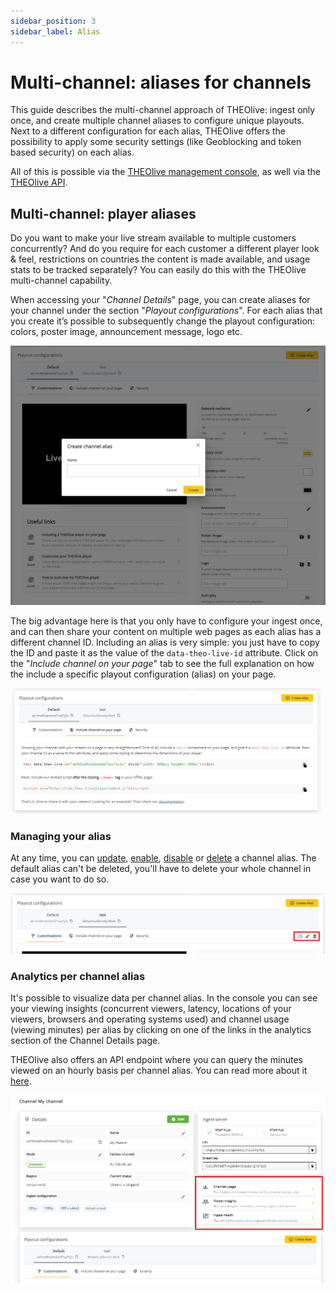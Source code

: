 ```yaml
---
sidebar_position: 3
sidebar_label: Alias
---
```


# Multi-channel: aliases for channels

This guide describes the multi-channel approach of THEOlive: ingest only once, and create multiple channel aliases to configure unique playouts. Next to a different configuration for each alias, THEOlive offers the possibility to apply some security settings (like Geoblocking and token based security) on each alias.

All of this is possible via the [THEOlive management console](https://console.theo.live), as well via the [THEOlive API](https://developers.theo.live/reference/create-channel-alias).

## Multi-channel: player aliases

Do you want to make your live stream available to multiple customers concurrently? And do you require for each customer a different player look & feel, restrictions on countries the content is made available, and usage stats to be tracked separately? You can easily do this with the THEOlive multi-channel capability.

When accessing your "_Channel Details_" page, you can create aliases for your channel under the section "_Playout configurations_". For each alias that you create it’s possible to subsequently change the playout configuration: colors, poster image, announcement message, logo etc.

![Create a new channel alias under the "Playout configurations" tab](../assets/img//9ce6eb8-Create_channel_alias.jpg)

The big advantage here is that you only have to configure your ingest once, and can then share your content on multiple web pages as each alias has a different channel ID. Including an alias is very simple: you just have to copy the ID and paste it as the value of the `data-theo-live-id` attribute. Click on the "_Include channel on your page_" tab to see the full explanation on how the include a specific playout configuration (alias) on your page.

![Find the unique channel ID of your alias in the "Include channel on your page" tab](../assets/img/6a57e61-channel-alias-include.png)

### Managing your alias

At any time, you can [update](https://developers.theo.live/reference/update-channel-alias), [enable](https://developers.theo.live/reference/enable-channel-alias), [disable](https://developers.theo.live/reference/disable-channel-alias) or [delete](https://developers.theo.live/reference/delete-channel-alias) a channel alias. The default alias can't be deleted, you'll have to delete your whole channel in case you want to do so.

![Icon buttons to disable, enable or delete an alias](../assets/img/8751d4a-alias-settings.PNG)

### Analytics per channel alias

It's possible to visualize data per channel alias. In the console you can see your viewing insights (concurrent viewers, latency, locations of your viewers, browsers and operating systems used) and channel usage (viewing minutes) per alias by clicking on one of the links in the analytics section of the Channel Details page.

THEOlive also offers an API endpoint where you can query the minutes viewed on an hourly basis per channel alias. You can read more about it [here](https://developers.theo.live/reference/get-channel-alias-analytics).

![Link to viewing insights and channel usage page where analytics are stored per channel alias](../assets/img/3c77b57-channel-alias-analytics.png)
